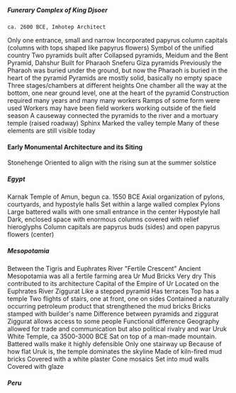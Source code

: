 ##### Funerary Complex of King Djsoer
	ca. 2600 BCE, Imhotep Architect
Only one entrance, small and narrow
Incorporated papyrus column capitals (columns with tops shaped like papyrus flowers)
	Symbol of the unified country
Two pyramids built after
	Collapsed pyramids, Meidum and the Bent Pyramid, Dahshur
	Built for Pharaoh Sneferu
Giza pyramids
	Previously the Pharaoh was buried under the ground, but now the Pharaoh is buried in the heart of the pyramid
	Pyramids are mostly solid, basically no empty space
	Three stages/chambers at different heights
		One chamber all the way at the bottom, one near ground level, one at the heart of the pyramid
	Construction required many years and many many workers
	Ramps of some form were used
	Workers may have been field workers working outside of the field season
	A causeway connected the pyramids to the river and a mortuary temple (raised roadway)
Sphinx
	Marked the valley temple
Many of these elements are still visible today

#### Early Monumental Architecture and its Siting
Stonehenge
	Oriented to align with the rising sun at the summer solstice
##### Egypt
Karnak
	Temple of Amun, begun ca. 1550 BCE
		Axial organization of pylons, courtyards, and hypostyle halls
		Set within a large walled complex
		Pylons
			Large battered walls with one small entrance in the center
		Hypostyle hall
			Dark, enclosed space with enormous columns covered with relief hieroglyphs
			Column capitals are papyrus buds (sides) and open papyrus flowers (center)
##### Mesopotamia
Between the Tigris and Euphrates River
"Fertile Crescent"
Ancient Mesopotamia was all a fertile farming area
Ur
	Mud Bricks
	Very dry
	This contributed to its architecture
	Capital of the Empire of Ur
	Located on the Euphrates River
	Ziggurat
		Like a stepped pyramid
		Has terraces
		Top has a temple
		Two flights of stairs, one at front, one on sides
		Contained a naturally occurring petroleum product that strengthened the mud bricks
		Bricks stamped with builder's name
		Difference between pyramids and ziggurat
			Ziggurat allows access to some people
			Functional difference
Geography allowed for trade and communication but also political rivalry and war
Uruk
	White Temple, ca 3500-3000 BCE
		Sat on top of a man-made mountain.
		Battered walls make it highly defensible
		Only one stairway up
		Because of how flat Uruk is, the temple dominates the skyline
		Made of kiln-fired mud bricks
		Covered with a white plaster
		Cone mosaics
			Set into mud walls
			Covered with glaze
		
		
##### Peru
